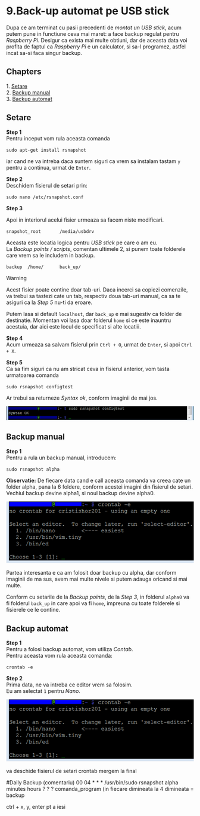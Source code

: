 <h1>9.Back-up automat pe USB stick</h1>

Dupa ce am terminat cu pasii precedenti de *montat un USB stick*, acum putem pune in functiune ceva mai maret: a face backup regulat pentru *Raspberry Pi*. Desigur ca exista mai multe obtiuni, dar de aceasta data voi profita de faptul ca *Raspberry Pi* e un calculator, si sa-l programez, astfel incat sa-si faca singur backup.

<h2 id="top">Chapters</h2>
1. <a href="#instalare">Setare</a><br>
2. <a href="#manual">Backup manual</a><br>
3. <a href="#automat">Backup automat</a><br>


<h2 id="instalare">Setare</h2>

**Step 1**<br>
Pentru inceput vom rula aceasta comanda

```
sudo apt-get install rsnapshot
```

iar cand ne va intreba daca suntem siguri ca vrem sa instalam tastam `y` pentru a continua, urmat de `Enter`.

**Step 2**<br>
Deschidem fisierul de setari prin:

```
sudo nano /etc/rsnapshot.conf
```

**Step 3**<br>
<!---- nu merge sa copieze in /media/ chiar si cu sudo ----------->
Apoi in interiorul acelui fisier urmeaza sa facem niste modificari.<br>

```
snapshot_root		/media/usbdrv
```

Aceasta este locatia logica pentru *USB stick* pe care o am eu.<br>
La *Backup points / scripts*, comentan ultimele 2, si punem toate folderele care vrem sa le includem in backup.

```
backup	/home/		back_up/
```

> [!Warning]
> Acest fisier poate contine doar tab-uri. Daca incerci sa copiezi comenzile, va trebui sa tastezi cate un tab, respectiv doua tab-uri manual, ca sa te asiguri ca la *Step 5* nu-ti da eroare. 

Putem lasa si default `localhost`, dar `back_up` e mai sugestiv ca folder de destinatie. Momentan voi lasa doar folderul `home` si ce este inauntru acestuia, dar aici este locul de specificat si alte locatiii.

**Step 4**<br>
Acum urmeaza sa salvam fisierul prin `Ctrl + O`, urmat de `Enter`, si apoi `Ctrl + X`.

**Step 5**<br>
Ca sa fim siguri ca nu am stricat ceva in fisierul anterior, vom tasta urmatoarea comanda

```
sudo rsnapshot configtest
```

Ar trebui sa returneze *Syntax ok*, conform imaginii de mai jos.

<img src="_img/9/back1.PNG" alt="back1" />


<h2 id="manual">Backup manual</h2>

**Step 1**<br>
Pentru a rula un backup manual, introducem:

```
sudo rsnapshot alpha
```

**Observatie:**
De fiecare data cand e call aceasta comanda va creea cate un folder alpha, pana la 6 foldere, conform acestei imagini din fisierul de setari. Vechiul backup devine alpha1, si noul backup devine alpha0.

<img src="_img/9/back3.PNG" alt="back3" />

Partea interesanta e ca am folosit doar backup cu alpha, dar conform imaginii de ma sus, avem mai multe nivele si putem adauga oricand si mai multe.

Conform cu setarile de la *Backup points*, de la *Step 3*, in folderul `alpha0` va fi folderul `back_up` in care apoi va fi `home`, impreuna cu toate folderele si fisierele ce le contine.

<h2 id="automat">Backup automat</h2>

**Step 1**<br>
Pentru a folosi backup automat, vom utiliza *Contab*.<br>
Pentru aceasta vom rula aceasta comanda:

```
crontab -e
```

**Step 2**<br>
Prima data, ne va intreba ce editor vrem sa folosim.<br>
Eu am selectat `1` pentru *Nano*.

<img src="_img/9/back3.PNG" alt="back3" />

<!--  am ramas aici -->

va deschide fisierul de setari crontab
mergem la final

#Daily Backup (comentariu)
00 04 * * * /usr/bin/sudo rsnapshot alpha 
minutes hours ? ? ? comanda_program
(in fiecare dimineata la 4 dimineata = backup

ctrl + x, y, enter pt a iesi